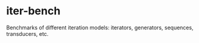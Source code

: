 # iter-bench
Benchmarks of different iteration models: iterators, generators, sequences, transducers, etc.
